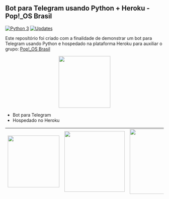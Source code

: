 ## Bot para Telegram usando Python + Heroku - Pop!_OS Brasil

[![Python 3](https://pyup.io/repos/github/victoraugusto6/poposbr-bot/python-3-shield.svg)](https://pyup.io/repos/github/victoraugusto6/poposbr-bot/)
[![Updates](https://pyup.io/repos/github/victoraugusto6/poposbr-bot/shield.svg)](https://pyup.io/repos/github/victoraugusto6/poposbr-bot/)

Este reposítório foi criado com a finalidade de demonstrar um bot para Telegram usando Python e hospedado na plataforma
Heroku para auxiliar o grupo:
[Pop!_OS Brasil](https://t.me/poposbrasil)

<img style="display: block; margin-left: auto; margin-right: auto;" src="https://avatars.githubusercontent.com/u/33131755?s=400&v=4" alt="" width="164" height="164" />

- Bot para Telegram
- Hospedado no Heroku

<table style="height: 214px; width: 100%; border-collapse: collapse; margin-left: auto; margin-right: auto;" border="0">
<tbody>
<tr style="height: 214px;">
<td style="width: 33.3333%; height: 214px;"><img style="display: block; margin-left: auto; margin-right: auto;" src="https://upload.wikimedia.org/wikipedia/commons/thumb/8/82/Telegram_logo.svg/600px-Telegram_logo.svg.png" alt="" width="164" height="164" /></td>
<td style="width: 33.3333%; height: 214px;"><img style="display: block; margin-left: auto; margin-right: auto;" src="https://cdn3.iconfinder.com/data/icons/logos-and-brands-adobe/512/267_Python-512.png" alt="" width="192" height="192" /></td>
<td style="width: 33.3333%; height: 214px;"><img style="display: block; margin-left: auto; margin-right: auto;" src="https://cdn.iconscout.com/icon/free/png-256/heroku-225989.png" alt="" width="206" height="206" /></td>
</tr>
</tbody>
</table>